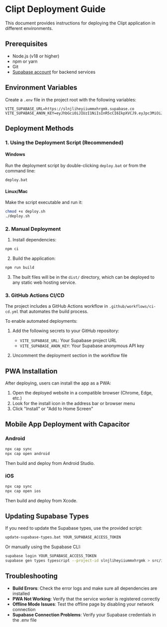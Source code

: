 # Clipt Deployment Guide

This document provides instructions for deploying the Clipt application in different environments.

## Prerequisites

- Node.js (v18 or higher)
- npm or yarn
- Git
- [Supabase account](https://app.supabase.io/) for backend services

## Environment Variables

Create a `.env` file in the project root with the following variables:

```
VITE_SUPABASE_URL=https://slnjliheyiiummxhrgmk.supabase.co
VITE_SUPABASE_ANON_KEY=eyJhbGciOiJIUzI1NiIsInR5cCI6IkpXVCJ9.eyJpc3MiOiJzdXBhYmFzZSIsInJlZiI6InNsbmpsaWhleWlpdW1teGhyZ21rIiwicm9sZSI6ImFub24iLCJpYXQiOjE3MzY4MDI2MTEsImV4cCI6MjA1MjM3ODYxMX0.0O3AhsGPFIoHQPY329lM0HA1JdFZoSodIK6uFz6DLyM
```

## Deployment Methods

### 1. Using the Deployment Script (Recommended)

#### Windows
Run the deployment script by double-clicking `deploy.bat` or from the command line:
```bash
deploy.bat
```

#### Linux/Mac
Make the script executable and run it:
```bash
chmod +x deploy.sh
./deploy.sh
```

### 2. Manual Deployment

1. Install dependencies:
```bash
npm ci
```

2. Build the application:
```bash
npm run build
```

3. The built files will be in the `dist/` directory, which can be deployed to any static web hosting service.

### 3. GitHub Actions CI/CD

The project includes a GitHub Actions workflow in `.github/workflows/ci-cd.yml` that automates the build process. 

To enable automated deployments:

1. Add the following secrets to your GitHub repository:
   - `VITE_SUPABASE_URL`: Your Supabase project URL
   - `VITE_SUPABASE_ANON_KEY`: Your Supabase anonymous API key
   
2. Uncomment the deployment section in the workflow file

## PWA Installation

After deploying, users can install the app as a PWA:

1. Open the deployed website in a compatible browser (Chrome, Edge, etc.)
2. Look for the install icon in the address bar or browser menu
3. Click "Install" or "Add to Home Screen"

## Mobile App Deployment with Capacitor

### Android
```bash
npx cap sync
npx cap open android
```
Then build and deploy from Android Studio.

### iOS
```bash
npx cap sync
npx cap open ios
```
Then build and deploy from Xcode.

## Updating Supabase Types

If you need to update the Supabase types, use the provided script:

```bash
update-supabase-types.bat YOUR_SUPABASE_ACCESS_TOKEN
```

Or manually using the Supabase CLI:

```bash
supabase login YOUR_SUPABASE_ACCESS_TOKEN
supabase gen types typescript --project-id slnjliheyiiummxhrgmk > src/integrations/supabase/types.ts
```

## Troubleshooting

- **Build Errors**: Check the error logs and make sure all dependencies are installed
- **PWA Not Working**: Verify that the service worker is registered correctly
- **Offline Mode Issues**: Test the offline page by disabling your network connection
- **Supabase Connection Problems**: Verify your Supabase credentials in the .env file
